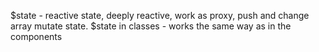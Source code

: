 $state - reactive state, deeply reactive, work as proxy, push and change array mutate state.
$state in classes - works the same way as in the components
